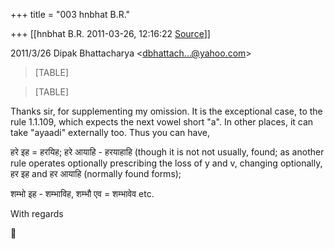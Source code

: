 +++
title = "003 hnbhat B.R."

+++
[[hnbhat B.R.	2011-03-26, 12:16:22 [Source](https://groups.google.com/g/bvparishat/c/f-EhfVmk0Ws)]]



2011/3/26 Dipak Bhattacharya \<[dbhattach...@yahoo.com]()\>

> [TABLE]

  



> [TABLE]

  

Thanks sir, for supplementing my omission. It is the exceptional case, to the rule 1.1.109, which expects the next vowel short "a". In other places, it can take "ayaadi" externally too. Thus you can have,

  

हरे इह = हरयिह; हरे आयाहि - हरयाहाहि (though it is not not usually, found; as another rule operates optionally prescribing the loss of y and v, changing optionally, हर इह and हर आयाहि (normally found forms);  

  

शम्भो इह - शम्भाविह, शम्भौ एव = शम्भावेव etc.

  

With regards

  





